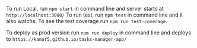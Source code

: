 

To run Local, run `npm start`  in command line and server starts at `http://localhost:3000/`
To run test, run `npm test` in command line and it also watchs.
To see the test coverage run `npm run test-coverage`.


To deploy as prod version run `npm run deploy` in command line and deploys to `https://kamar5.github.io/tasks-manager-app/`
